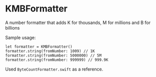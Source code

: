# KMBFormatter
A number formatter that adds K for thousands, M for millions and B for billions

Sample usage:

```
let formatter = KMBFormatter()
formatter.string(fromNumber: 1009) // 1K
formatter.string(fromNumber: 5000000) // 5M
formatter.string(fromNumber: 999999) // 999.9K
```

Used `ByteCountFormatter.swift` as a reference.
